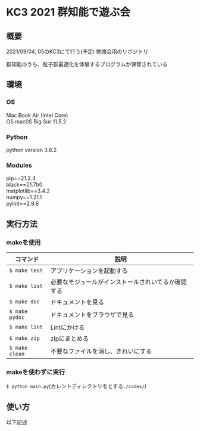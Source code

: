 # KC3 2021 群知能で遊ぶ会
## 概要
2021/09/04, 05のKC3にて行う(予定) 勉強会用のリポジトリ

群知能のうち、粒子群最適化を体験するプログラムが保管されている
## 環境
### OS
Mac Book Air (Intel Core)  
OS mac0S Big Sur 11.5.2  

### Python
python version 3.8.2  

### Modules
pip==21.2.4  
black==21.7b0  
matplotlib==3.4.2  
numpy==1.21.1  
pylint==2.9.6  

## 実行方法
### makeを使用
| コマンド | 説明 |
| --- | --- |
| `$ make test` | アプリケーションを起動する |
| `$ make list` | 必要なモジュールがインストールされいてるか確認する |
| `$ make doc` | ドキュメントを見る |
| `$ make pydoc` | ドキュメントをブラウザで見る |
| `$ make lint` | Lintにかける |
| `$ make zip` | zipにまとめる |
| `$ make clean` | 不要なファイルを消し、きれいにする |

### makeを使わずに実行
`$ python main.py`(カレントディレクトリをとする`./codes/`)

## 使い方
以下記述
